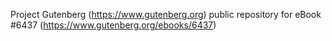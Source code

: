 Project Gutenberg (https://www.gutenberg.org) public repository for eBook #6437 (https://www.gutenberg.org/ebooks/6437)
